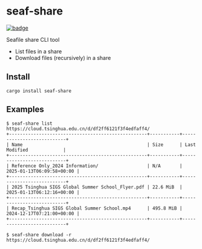 # seaf-share

[![badge](https://ci.codeberg.org/api/badges/14311/status.svg)](https://ci.codeberg.org/repos/14311)

Seafile share CLI tool

* List files in a share
* Download files (recursively) in a share

## Install

```console
cargo install seaf-share
```

## Examples

```console
$ seaf-share list https://cloud.tsinghua.edu.cn/d/df2ff6121f3f4edfaff4/
+---------------------------------------------------+-----------+---------------------------+
| Name                                              | Size      | Last Modified             |
+---------------------------------------------------+-----------+---------------------------+
| Reference Only_2024 Information/                  | N/A       | 2025-01-13T06:09:58+00:00 |
+---------------------------------------------------+-----------+---------------------------+
| 2025 Tsinghua SIGS Global Summer School_Flyer.pdf | 22.6 MiB  | 2025-01-13T06:12:16+00:00 |
+---------------------------------------------------+-----------+---------------------------+
| Recap_Tsinghua SIGS Global Summer School.mp4      | 495.8 MiB | 2024-12-17T07:21:00+00:00 |
+---------------------------------------------------+-----------+---------------------------+
```

```console
$ seaf-share download -r https://cloud.tsinghua.edu.cn/d/df2ff6121f3f4edfaff4/
```
